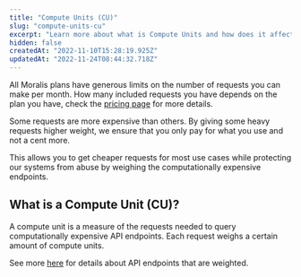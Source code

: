 ```yaml
---
title: "Compute Units (CU)"
slug: "compute-units-cu"
excerpt: "Learn more about what is Compute Units and how does it affects your pricing."
hidden: false
createdAt: "2022-11-10T15:28:19.925Z"
updatedAt: "2022-11-24T08:44:32.718Z"
---
```

All Moralis plans have generous limits on the number of requests you can make per month. How many included requests you have depends on the plan you have, check the [pricing page](https://moralis.io/pricing) for more details.

Some requests are more expensive than others. By giving some heavy requests higher weight, we ensure that you only pay for what you use and not a cent more. 

This allows you to get cheaper requests for most use cases while protecting our systems from abuse by weighing the computationally expensive endpoints.

## What is a Compute Unit (CU)?

A compute unit is a measure of the requests needed to query computationally expensive API endpoints. Each request weighs a certain amount of compute units.

See more [here](https://docs.moralis.io/reference/compute-units) for details about API endpoints that are weighted.